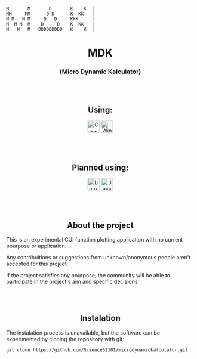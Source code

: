```
M       M       D       K    K  |
MM     MM      D D      K  KK   |
M M   M M     D   D     KKK     |
M  M M  M    D     D    K  KK   |
M   M   M   DDDDDDDDD   K    K  |
```

<h1 align="Center">
MDK
</h1>
<h3 align="center">(Micro Dynamic Kalculator)</h3>

<br><br>

<h2 align="center">Using:</h3>
<p align="center">
<img src="https://cdn.jsdelivr.net/gh/devicons/devicon/icons/cplusplus/cplusplus-original.svg" alt="C++" width="32" heigth="32"/>
<img src="https://cdn.jsdelivr.net/gh/devicons/devicon/icons/windows8/windows8-original.svg" alt="Windows" width="32" heigth="32"/>
</p>

<br><br>

<h2 align="center">Planned using:</h3>
<p align="center">
<img src="https://cdn.jsdelivr.net/gh/devicons/devicon/icons/linux/linux-original.svg" alt="Linux" width="32" heigth="32"/>
<img src="https://cdn.jsdelivr.net/gh/devicons/devicon/icons/java/java-original.svg" alt="Java" width="32" heigth="32"/>
</p>

<br><br>

<h2 align="center">About the project</h3>

This is an experimental CUI function plotting application with no current pourpose or application.

Any contribuitions or suggestions from unknown/anonymous people aren't accepted for this project.

If the project satisfies any pourpose, the community will be able to participate in the project's aim and specific decisions.

<br><br>

<h2 align="center">Instalation</h2>

The instalation process is unavailable, but the software can be experimented by cloning the repository with git: 
```
git clone https://github.com/Science52101/microdynamickalculator.git

```
